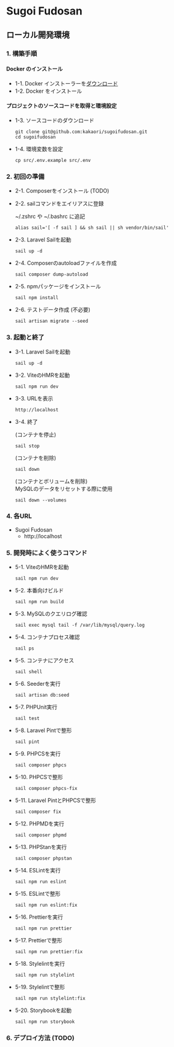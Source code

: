 # Sugoi Fudosan

## ローカル開発環境

### 1. 構築手順

#### Docker のインストール

-   1-1. Docker インストーラーを[ダウンロード](https://www.docker.com/get-started)
-   1-2. Docker をインストール

#### プロジェクトのソースコードを取得と環境設定

-   1-3. ソースコードのダウンロード

    ```
    git clone git@github.com:kakaori/sugoifudosan.git
    cd sugoifudosan
    ```

-   1-4. 環境変数を設定

    ```
    cp src/.env.example src/.env
    ```

### 2. 初回の準備

-   2-1. Composerをインストール (TODO)

-   2-2. sailコマンドをエイリアスに登録

    ~/.zshrc や ~/.bashrc に追記
    ```
    alias sail='[ -f sail ] && sh sail || sh vendor/bin/sail'
    ```

-   2-3. Laravel Sailを起動

    ```
    sail up -d
    ```

-   2-4. Composerのautoloadファイルを作成

    ```
    sail composer dump-autoload
    ```

-   2-5. npmパッケージをインストール

    ```
    sail npm install
    ```

-   2-6. テストデータ作成 (不必要)

    ```
    sail artisan migrate --seed
    ```

### 3. 起動と終了

-   3-1. Laravel Sailを起動

    ```
    sail up -d
    ```

-   3-2. ViteのHMRを起動

    ```
    sail npm run dev
    ```

-   3-3. URLを表示

    ```
    http://localhost
    ```

-   3-4. 終了

    (コンテナを停止)

    ```
    sail stop
    ```

    (コンテナを削除)

    ```
    sail down
    ```

    (コンテナとボリュームを削除)  
    MySQLのデータをリセットする際に使用

    ```
    sail down --volumes
    ```

### 4. 各URL

-   Sugoi Fudosan
    - http://localhost

### 5. 開発時によく使うコマンド

-   5-1. ViteのHMRを起動

    ```
    sail npm run dev
    ```

-   5-2. 本番向けビルド

    ```
    sail npm run build
    ```

-   5-3. MySQLのクエリログ確認

    ```
    sail exec mysql tail -f /var/lib/mysql/query.log
    ```

-   5-4. コンテナプロセス確認

    ```
    sail ps
    ```

-   5-5. コンテナにアクセス

    ```
    sail shell
    ```

-   5-6. Seederを実行

    ```
    sail artisan db:seed
    ```

-   5-7. PHPUnit実行

    ```
    sail test
    ```

-   5-8. Laravel Pintで整形

    ```
    sail pint
    ```

-   5-9. PHPCSを実行

    ```
    sail composer phpcs
    ```

-   5-10. PHPCSで整形

    ```
    sail composer phpcs-fix
    ```

-   5-11. Laravel PintとPHPCSで整形

    ```
    sail composer fix
    ```

-   5-12. PHPMDを実行

    ```
    sail composer phpmd
    ```

-   5-13. PHPStanを実行

    ```
    sail composer phpstan
    ```

-   5-14. ESLintを実行

    ```
    sail npm run eslint
    ```

-   5-15. ESLintで整形

    ```
    sail npm run eslint:fix
    ```

-   5-16. Prettierを実行

    ```
    sail npm run prettier
    ```

-   5-17. Prettierで整形

    ```
    sail npm run prettier:fix
    ```

-   5-18. Stylelintを実行

    ```
    sail npm run stylelint
    ```

-   5-19. Stylelintで整形

    ```
    sail npm run stylelint:fix
    ```

-   5-20. Storybookを起動

    ```
    sail npm run storybook
    ```

### 6. デプロイ方法 (TODO)
